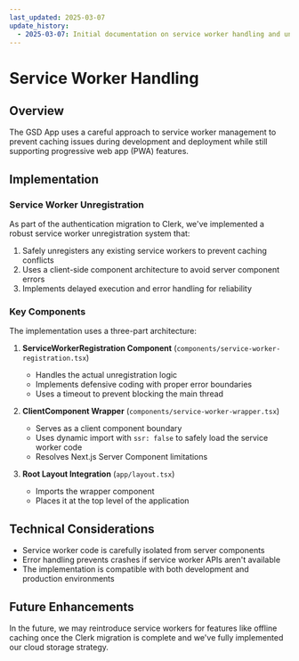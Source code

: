 ```yaml
---
last_updated: 2025-03-07
update_history:
  - 2025-03-07: Initial documentation on service worker handling and unregistration
---
```


# Service Worker Handling

## Overview

The GSD App uses a careful approach to service worker management to prevent caching issues during development and deployment while still supporting progressive web app (PWA) features.

## Implementation

### Service Worker Unregistration

As part of the authentication migration to Clerk, we've implemented a robust service worker unregistration system that:

1. Safely unregisters any existing service workers to prevent caching conflicts
2. Uses a client-side component architecture to avoid server component errors
3. Implements delayed execution and error handling for reliability

### Key Components

The implementation uses a three-part architecture:

1. **ServiceWorkerRegistration Component** (`components/service-worker-registration.tsx`)
   - Handles the actual unregistration logic
   - Implements defensive coding with proper error boundaries
   - Uses a timeout to prevent blocking the main thread

2. **ClientComponent Wrapper** (`components/service-worker-wrapper.tsx`)
   - Serves as a client component boundary
   - Uses dynamic import with `ssr: false` to safely load the service worker code
   - Resolves Next.js Server Component limitations

3. **Root Layout Integration** (`app/layout.tsx`)
   - Imports the wrapper component
   - Places it at the top level of the application

## Technical Considerations

- Service worker code is carefully isolated from server components
- Error handling prevents crashes if service worker APIs aren't available
- The implementation is compatible with both development and production environments

## Future Enhancements

In the future, we may reintroduce service workers for features like offline caching once the Clerk migration is complete and we've fully implemented our cloud storage strategy.

